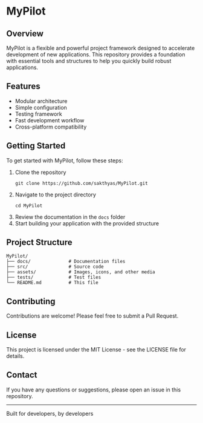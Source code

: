 # MyPilot

## Overview
MyPilot is a flexible and powerful project framework designed to accelerate development of new applications. This repository provides a foundation with essential tools and structures to help you quickly build robust applications.

## Features
- Modular architecture
- Simple configuration
- Testing framework
- Fast development workflow
- Cross-platform compatibility

## Getting Started
To get started with MyPilot, follow these steps:

1. Clone the repository
   ```
   git clone https://github.com/sakthyas/MyPilot.git
   ```
2. Navigate to the project directory
   ```
   cd MyPilot
   ```
3. Review the documentation in the `docs` folder
4. Start building your application with the provided structure

## Project Structure
```
MyPilot/
├── docs/              # Documentation files
├── src/               # Source code
├── assets/            # Images, icons, and other media
├── tests/             # Test files
└── README.md          # This file
```

## Contributing
Contributions are welcome! Please feel free to submit a Pull Request.

## License
This project is licensed under the MIT License - see the LICENSE file for details.

## Contact
If you have any questions or suggestions, please open an issue in this repository.

---
Built for developers, by developers